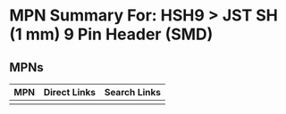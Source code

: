 



# MPN Summary For: HSH9 > JST SH (1 mm) 9 Pin Header (SMD)

## MPNs
  

|MPN|Direct Links|Search Links|
| :--- | :--- | :--- |
||||
